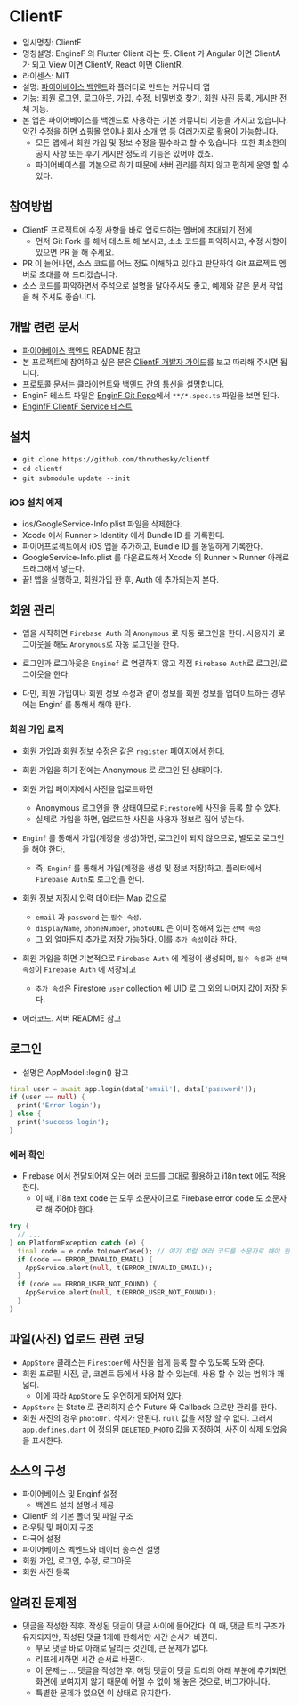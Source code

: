 # ClientF

* 임시명칭: ClientF
* 명칭설명: EngineF 의 Flutter Client 라는 뜻. Client 가 Angular 이면 ClientA 가 되고 View 이면 ClientV, React 이면 ClientR.
* 라이센스: MIT
* 설명: [파이어베이스 백엔드](https://github.com/thruthesky/enginf)와 플러터로 만드는 커뮤니티 앱
* 기능: 회원 로그인, 로그아웃, 가입, 수정, 비밀번호 찾기, 회원 사진 등록, 게시판 전체 기능.
* 본 앱은 파이어베이스를 백엔드로 사용하는 기본 커뮤니티 기능을 가지고 있습니다. 약간 수정을 하면 쇼핑몰 앱이나 회사 소개 앱 등 여러가지로 활용이 가능합니다.
  * 모든 앱에서 회원 가입 및 정보 수정을 필수라고 할 수 있습니다. 또한 최소한의 공지 사항 또는 후기 게시판 정도의 기능은 있어야 겠죠.
  * 파이어베이스를 기본으로 하기 때문에 서버 관리를 하지 않고 편하게 운영 할 수 있다.

## 참여방법

* ClientF 프로젝트에 수정 사항을 바로 업로드하는 멤버에 초대되기 전에
  * 먼저 Git Fork 를 해서 테스트 해 보시고, 소소 코드를 파악하시고, 수정 사항이 있으면 PR 을 해 주세요.
* PR 이 늘어나면, 소스 코드를 어느 정도 이해하고 있다고 판단하여 Git 프로젝트 멤버로 초대를 해 드리겠습니다.
* 소스 코드를 파악하면서 주석으로 설명을 달아주셔도 좋고, 예제와 같은 문서 작업을 해 주셔도 좋습니다.

## 개발 련련 문서

* [파이어베이스 백엔드](https://github.com/thruthesky/enginf) README 참고
* 본 프로젝트에 참여하고 싶은 분은 [ClientF 개발자 가이드](https://github.com/thruthesky/clientf/blob/master/docs/DeveloperGuideLine.md)를 보고 따라해 주시면 됩니다.
* [프로토콜 문서](https://github.com/thruthesky/clientf/blob/master/docs/Protocols.md)는 클라이언트와 백엔드 간의 통신을 설명합니다.
* EnginF 테스트 파일은 [EnginF Git Repo](https://github.com/thruthesky/enginf)에서 `**/*.spec.ts` 파일을 보면 된다.
* [EnginfF ClientF Service 테스트](https://github.com/thruthesky/enginf_clientf_service/tree/master/test)

## 설치

* `git clone https://github.com/thruthesky/clientf`
* `cd clientf`
* `git submodule update --init`

### iOS 설치 예제

* ios/GoogleService-Info.plist 파일을 삭제한다.
* Xcode 에서 Runner > Identity 에서 Bundle ID 를 기록한다.
* 파이어프로젝트에서 iOS 앱을 추가하고, Bundle ID 를 동일하게 기록한다.
* GoogleService-Info.plist 를 다운로드해서 Xcode 의 Runner > Runner 아래로 드래그해서 넣는다.
* 끝! 앱을 실행하고, 회원가입 한 후, Auth 에 추가되는지 본다.




## 회원 관리

* 앱을 시작하면 `Firebase Auth` 의 `Anonymous` 로 자동 로그인을 한다. 사용자가 로그아웃을 해도 `Anonymous`로 자동 로그인을 한다.

* 로그인과 로그아웃은 `Enginef` 로 연결하지 않고 직접 `Firebase Auth`로 로그인/로그아웃을 한다.
* 다만, 회원 가입이나 회원 정보 수정과 같이 정보를 회원 정보를 업데이트하는 경우에는 Enginf 를 통해서 해야 한다.

### 회원 가입 로직

* 회원 가입과 회원 정보 수정은 같은 `register` 페이지에서 한다.

* 회원 가입을 하기 전에는 Anonymous 로 로그인 된 상태이다.
* 회원 가입 페이지에서 사진을 업로드하면
  * Anonymous 로그인을 한 상태이므로 `Firestore`에 사진을 등록 할 수 있다.
  * 실제로 가입을 하면, 업로드한 사진을 사용자 정보로 집어 넣는다.
* `Enginf` 를 통해서 가입(계정을 생성)하면, 로그인이 되지 않으므로, 별도로 로그인을 해야 한다.
  * 즉, `Enginf` 를 통해서 가입(계정을 생성 및 정보 저장)하고, 플러터에서 `Firebase Auth`로 로그인을 한다.

* 회원 정보 저장시 입력 데이터는 Map 값으로
  * `email` 과 `password` 는 `필수 속성`. 
  * `displayName`, `phoneNumber`, `photoURL` 은 이미 정해져 있는 `선택 속성`
  * 그 외 얼마든지 추가로 저장 가능하다. 이를 `추가 속성`이라 한다.

* 회원 가입을 하면 기본적으로 `Firebase Auth` 에 계정이 생성되며, `필수 속성`과 `선택 속성`이 `Firebase Auth` 에 저장되고 
  * `추가 속성`은 Firestore `user` collection 에 UID 로 그 외의 나머지 값이 저장 된다.


* 에러코드. 서버 README 참고

## 로그인

* 설명은 AppModel::login() 참고

``` dart
final user = await app.login(data['email'], data['password']);
if (user == null) {
  print('Error login');
} else {
  print('success login');
}
```



### 에러 확인

* Firebase 에서 전달되어져 오는 에러 코드를 그대로 활용하고 i18n text 에도 적용한다.
  * 이 때, i18n text code 는 모두 소문자이므로 Firebase error code 도 소문자로 해 주어야 한다.

``` dart
try {
  // ...
} on PlatformException catch (e) {
  final code = e.code.toLowerCase(); // 여기 처럼 에러 코드를 소문자로 해야 한다. 이것은 언어 번역에서 사용되기 때문이다.
  if (code == ERROR_INVALID_EMAIL) {
    AppService.alert(null, t(ERROR_INVALID_EMAIL));
  }
  if (code == ERROR_USER_NOT_FOUND) {
    AppService.alert(null, t(ERROR_USER_NOT_FOUND));
  }
} 
```


## 파일(사진) 업로드 관련 코딩

* `AppStore` 클래스는 `Firestoer`에 사진을 쉽게 등록 할 수 있도록 도와 준다.
* 회원 프로필 사진, 글, 코멘트 등에서 사용 할 수 있는데, 사용 할 수 있는 범위가 꽤 넓다.
  * 이에 따라 `AppStore` 도 유연하게 되어져 있다.
* `AppStore` 는 State 로 관리하지 순수 Future 와 Callback 으로만 관리를 한다.
* 회원 사진의 경우 `photoUrl` 삭제가 안된다. `null` 값을 저장 할 수 없다. 그래서 `app.defines.dart` 에 정의된 `DELETED_PHOTO` 값을 지정하여, 사진이 삭제 되었음을 표시한다.

## 소스의 구성

* 파이어베이스 및 Enginf 설정
  * 백엔드 설치 설명서 제공
* ClientF 의 기본 폴더 및 파일 구조
* 라우팅 및 페이지 구조
* 다국어 설정
* 파이어베이스 벡엔드와 데이터 송수신 설명
* 회원 가입, 로그인, 수정, 로그아웃
* 회원 사진 등록




## 알려진 문제점

* 댓글을 작성한 직후, 작성된 댓글이 댓글 사이에 들어간다. 이 때, 댓글 트리 구조가 유지되지만, 작성된 댓글 1개에 한해서만 시간 순서가 바뀐다. 
  * 부모 댓글 바로 아래로 달리는 것인데, 큰 문제가 없다.
  * 리프레시하면 시간 순서로 바뀐다.
  * 이 문제는 ... 댓글을 작성한 후, 해당 댓글이 댓글 트리의 아래 부분에 추가되면, 화면에 보여지지 않기 때문에 어쩔 수 없이 해 놓은 것으로, 버그가아니다.
  * 특별한 문제가 없으면 이 상태로 유지한다.

